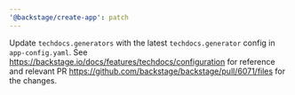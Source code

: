 ```yaml
---
'@backstage/create-app': patch
---
```


Update `techdocs.generators` with the latest `techdocs.generator` config in `app-config.yaml`. See
https://backstage.io/docs/features/techdocs/configuration for reference and relevant PR
https://github.com/backstage/backstage/pull/6071/files for the changes.
